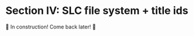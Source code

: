 # Section IV: SLC file system + title ids


:construction: In construction! Come back later! :construction: